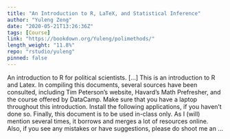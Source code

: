 ```yaml
---
title: "An Introduction to R, LaTeX, and Statistical Inference"
author: "Yuleng Zeng"
date: "2020-05-21T13:26:36Z"
tags: [Course]
link: "https://bookdown.org/Yuleng/polimethods/"
length_weight: "11.8%"
repo: "rstudio/yuleng"
pinned: false
---
```


An introduction to R for political scientists. [...] This is an introduction to R and Latex. In compiling this documents, several sources have been consulted, including Tim Peterson’s website, Havard’s Math Prefresher, and the course offered by DataCamp. Make sure that you have a laptop throughout this introduction. Install the following applications, if you haven’t done so. Finally, this document is to be used in-class only. As I (will) mention several times, it borrows and merges a lot of resources online. Also, if you see any mistakes or have suggestions, please do shoot me an ...
